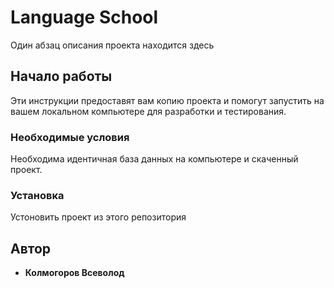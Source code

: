# Language School

Один абзац описания проекта находится здесь

## Начало работы

Эти инструкции предоставят вам копию проекта и помогут запустить на вашем локальном компьютере для разработки и тестирования.

### Необходимые условия

Необходима идентичная база данных на компьютере и скаченный проект.

### Установка

Устоновить проект из этого репозитория

## Автор

* **Колмогоров Всеволод**
